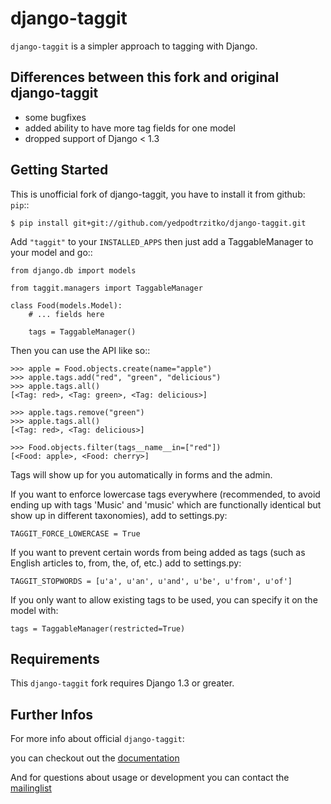 django-taggit
=============

``django-taggit`` is a simpler approach to tagging with Django.


Differences between this fork and original django-taggit
--------------------------------------------------------

* some bugfixes
* added ability to have more tag fields for one model
* dropped support of Django < 1.3


Getting Started
---------------

This is unofficial fork of django-taggit, you have to install it from github:
``pip``::

    $ pip install git+git://github.com/yedpodtrzitko/django-taggit.git

Add ``"taggit"`` to your
``INSTALLED_APPS`` then just add a TaggableManager to your model and go::

    from django.db import models

    from taggit.managers import TaggableManager

    class Food(models.Model):
        # ... fields here

        tags = TaggableManager()

Then you can use the API like so::

    >>> apple = Food.objects.create(name="apple")
    >>> apple.tags.add("red", "green", "delicious")
    >>> apple.tags.all()
    [<Tag: red>, <Tag: green>, <Tag: delicious>]
    
    >>> apple.tags.remove("green")
    >>> apple.tags.all()
    [<Tag: red>, <Tag: delicious>]
    
    >>> Food.objects.filter(tags__name__in=["red"])
    [<Food: apple>, <Food: cherry>]

Tags will show up for you automatically in forms and the admin.

If you want to enforce lowercase tags everywhere (recommended, to avoid
ending up with tags 'Music' and 'music' which are functionally identical
but show up in different taxonomies), add to settings.py:

``TAGGIT_FORCE_LOWERCASE = True``

If you want to prevent certain words from being added as tags (such as
English articles to, from, the, of, etc.) add to settings.py:

``TAGGIT_STOPWORDS = [u'a', u'an', u'and', u'be', u'from', u'of']``

If you only want to allow existing tags to be used, you can specify it on the
model with:

    tags = TaggableManager(restricted=True)

Requirements
------------

This ``django-taggit`` fork requires Django 1.3 or greater.


Further Infos
-------------

For more info about official ``django-taggit``:

you can checkout out the
[documentation](http://readthedocs.org/docs/django-taggit/en/latest/)

And for questions about usage or development you can contact
the [mailinglist](http://groups.google.com/group/django-taggit)
